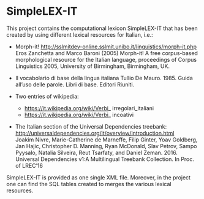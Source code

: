 # SimpleLEX-IT

This project contains the computational lexicon SimpleLEX-IT that has
been created by using different lexical resources for Italian, i.e.:

  - Morph-it! http://sslmitdev-online.sslmit.unibo.it/linguistics/morph-it.php
    Eros Zanchetta and Marco Baroni (2005) Morph-it! A free
    corpus-based morphological resource for the Italian language,
    proceedings of Corpus Linguistics 2005, University of Birmingham,
    Birmingham, UK.

  - Il vocabolario di base della lingua italiana
    Tullio De Mauro. 1985. Guida all’uso delle parole. Libri di
    base. Editori Riuniti.

  - Two entries of wikipedia:
    + https://it.wikipedia.org/wiki/Verbi_ irregolari_italiani
    + https://it.wikipedia.org/wiki/Verbi_ incoativi

  - The Italian section of the Universal Dependencies treebank:
    http://universaldependencies.org/it/overview/introduction.html    
    Joakim Nivre, Marie-Catherine de Marneffe, Filip Ginter, Yoav
    Goldberg, Jan Hajic, Christopher D. Manning, Ryan McDonald, Slav
    Petrov, Sampo Pyysalo, Natalia Silveira, Reut Tsarfaty, and Daniel
    Zeman. 2016. Universal Dependencies v1:A Multilingual Treebank
    Collection. In Proc. of LREC’16

SimpleLEX-IT is provided as one single XML file. Moreover, in the
project one can find the SQL tables created to merges the various
lexical resources.